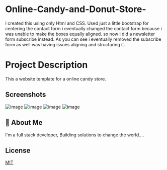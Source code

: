 # Online-Candy-and-Donut-Store-
I created this using only Html and CSS. Used just a little bootstrap for centering the contact form 
i eventually changed the contact form because i was unable to make the boxes equally aligned. so now i did a newsletter form subscribe instead. 
As you can see i eventually removed the subscribe form as well was having issues aligning and structuring it. 


# Project Description

This a website template for a online candy store.  

## Screenshots

![image](https://user-images.githubusercontent.com/40554384/151538618-2a0126da-6e02-4bba-8d95-26cb8705c914.png)
![image](https://user-images.githubusercontent.com/40554384/151539127-dd4b86c8-ff68-4ebf-921e-5e142d84e523.png)
![image](https://user-images.githubusercontent.com/40554384/151539256-20b0c327-be45-405f-ab89-d500ae27a98f.png)
![image](https://user-images.githubusercontent.com/40554384/151539354-52376d13-dd6e-409f-a265-84eadd85f748.png)

## 🚀 About Me
I'm a full stack developer, Building solutions to change the world....


## License

[MIT](https://choosealicense.com/licenses/mit/)


